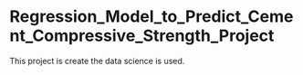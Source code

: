 # Regression_Model_to_Predict_Cement_Compressive_Strength_Project
This project is create the data science is used.
